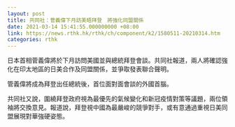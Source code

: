 ```yaml
---
layout: post
title: 共同社：菅義偉下月訪美晤拜登　將強化同盟關係
date: 2021-03-14 15:41:55.000000000 +08:00
link: https://news.rthk.hk/rthk/ch/component/k2/1580511-20210314.htm
categories: rthk
---
```


日本首相菅義偉將於下月訪問美國並與總統拜登會談。共同社報道，兩人將確認強化在印太地區的日美合作及同盟關係，並爭取發表聯合聲明。

管義偉將成為拜登出任總統後，首位面對面會談的外國首腦。

共同社又說，圍繞拜登政府視為最優先的氣候變化和新冠疫情對策等議題，兩位領袖將交換意見。報道說，拜登視中國為最嚴峻的競爭對手，或有意通過重視日美同盟展現對華強硬姿態。
